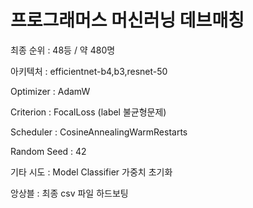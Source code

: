 # 프로그래머스 머신러닝 데브매칭

최종 순위 : 48등 / 약 480명

아키텍처 : efficientnet-b4,b3,resnet-50

Optimizer : AdamW

Criterion : FocalLoss (label 불균형문제)

Scheduler : CosineAnnealingWarmRestarts

Random Seed : 42

기타 시도 : Model Classifier 가중치 초기화

앙상블 : 최종 csv 파일 하드보팅 

